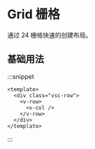 # Grid 栅格

通过 24 栅格快速的创建布局。

## 基础用法

:::snippet

```vue
<template>
  <div class="vsc-row">
    <v-row>
      <v-col />
    </v-row>
  </div>
</template>
```

:::
